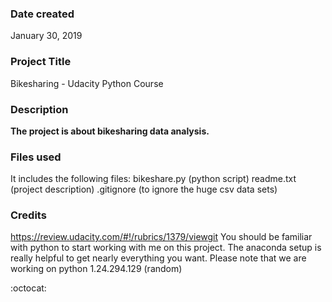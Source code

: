 ### Date created
January 30, 2019
### Project Title
Bikesharing - Udacity Python Course

### Description
**The project is about bikesharing data analysis.**

### Files used
It includes the following files:
bikeshare.py (python script)
readme.txt (project description)
.gitignore (to ignore the huge csv data sets)

### Credits
https://review.udacity.com/#!/rubrics/1379/viewgit
You should be familiar with python to start working with me on this project.
The anaconda setup is really helpful to get nearly everything you want.
Please note that we are working on python 1.24.294.129 (random)

:octocat:
